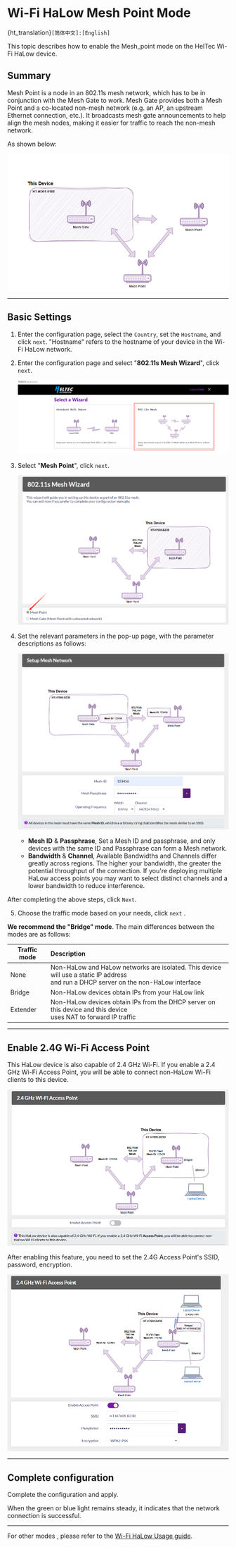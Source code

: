 # Wi-Fi HaLow Mesh Point Mode

{ht_translation}`[简体中文]:[English]`

This topic describes how to enable the Mesh_point mode on the HelTec Wi-Fi HaLow device.

## Summary
Mesh Point is a node in an 802.11s mesh network, which has to be in conjunction with the Mesh Gate to work. Mesh Gate provides both a Mesh Point and a co-located non-mesh network (e.g. an AP, an upstream Ethernet connection, etc.). It broadcasts mesh gate announcements to help align the mesh nodes, making it easier for traffic to reach the non-mesh network.

As shown below:

![](img/mesh_gate/01.png)

------------------------------------

## Basic Settings
1. Enter the configuration page, select the `Country`, set the `Hostname`, and click `next`. "Hostname" refers to the hostname of your device in the Wi-Fi HaLow network.

2. Enter the configuration page and select "**802.11s Mesh Wizard**", click `next`.

   ![](img/mesh_gate/02.png)

3. Select "**Mesh Point**", click `next`.

   ![](img/mesh_point/03.png)

4. Set the relevant parameters in the pop-up page, with the parameter descriptions as follows:

   ![](img/mesh_point/04.png)

   - **Mesh ID** & **Passphrase**, Set a Mesh ID and passphrase, and only devices with the same ID and Passphrase can form a Mesh network.
   - **Bandwidth** & **Channel**, Available Bandwidths and Channels differ greatly across regions. The higher your bandwidth, the greater the potential throughput of the connection. If you're deploying multiple HaLow access points you may want to select distinct channels and a lower bandwidth to reduce interference.

After completing the above steps, click `Next`.

5. Choose the traffic mode based on your needs, click `next` . 

  **We recommend the "Bridge" mode**. The main differences between the modes are as follows:

|  Traffic mode   | Description  |
|  ----  | :----- |
| None  | Non-HaLow and HaLow networks are isolated. This device will use a static IP address<br>and run a DHCP server on the non-HaLow interface |
| Bridge  | Non-HaLow devices obtain IPs from your HaLow link |
| Extender | Non-HaLow devices obtain IPs from the DHCP server on this device and this device<br>uses NAT to forward IP traffic |

---------------------------

## Enable 2.4G Wi-Fi Access Point
This HaLow device is also capable of 2.4 GHz Wi-Fi. If you enable a 2.4 GHz Wi-Fi Access Point, you will be able to connect non-HaLow Wi-Fi clients to this device.

![](img/mesh_point/09.png)

After enabling this feature, you need to set the 2.4G Access Point's SSID, password, encryption.

![](img/mesh_point/10.png)

------------------------------------------------------
## Complete configuration
Complete the configuration and apply.

When the green or blue light remains steady, it indicates that the network connection is successful.

------------------------------------

For other modes , please refer to the [Wi-Fi HaLow Usage guide](https://docs.heltec.org/en/wifi_halow/ht-h7608/index.html#configurantion).


